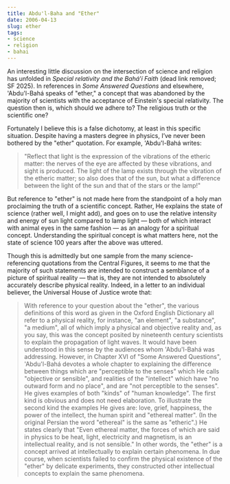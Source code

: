 ```yaml
---
title: Abdu'l-Baha and "Ether"
date: 2006-04-13
slug: ether
tags:
- science
- religion
- bahai
---
```


An interesting little discussion on the intersection of science and religion has
unfolded in _Special relativity and the Bahá’í Faith_ (dead link removed; SF
2025). In references in _Some Answered Questions_ and elsewhere,
'Abdu'l-Bah&aacute; speaks of "ether," a concept that was abandoned by the
majority of scientists with the acceptance of Einstein's special relativity. The
question then is, which should we adhere to? The religious truth or the
scientific one?

Fortunately I believe this is a false dichotomy, at least in this specific
situation. Despite having a masters degree in physics, I’ve never been bothered
by the "ether" quotation. For example, 'Abdu'l-Bah&aacute; writes:

> "Reflect that light is the expression of the vibrations of the etheric matter:
> the nerves of the eye are affected by these vibrations, and sight is produced.
> The light of the lamp exists through the vibration of the etheric matter; so
> also does that of the sun, but what a difference between the light of the sun
> and that of the stars or the lamp!"

<!-- truncate -->

But reference to "ether" is not made here from the standpoint of a holy man
proclaiming the truth of a scientific concept. Rather, He explains the state of
science (rather well, I might add), and goes on to use the relative intensity
and energy of sun light compared to lamp light — both of which interact with
animal eyes in the same fashion — as an analogy for a spiritual concept.
Understanding the spiritual concept is what matters here, not the state of
science 100 years after the above was uttered.

Though this is admittedly but one sample from the many science-referencing
quotations from the Central Figures, it seems to me that the majority of such
statements are intended to construct a semblance of a picture of spiritual
reality — that is, they are not intended to absolutely accurately describe
physical reality. Indeed, in a letter to an individual believer, the Universal
House of Justice wrote that:

> With reference to your question about the "ether", the various definitions of
> this word as given in the Oxford English Dictionary all refer to a physical
> reality, for instance, "an element", "a substance", "a medium", all of which
> imply a physical and objective reality and, as you say, this was the concept
> posited by nineteenth century scientists to explain the propagation of light
> waves. It would have been understood in this sense by the audiences whom
> 'Abdu'l-Bah&aacute; was addressing. However, in Chapter XVI of "Some Answered
> Questions", 'Abdu'l-Bah&aacute; devotes a whole chapter to explaining the
> difference between things which are "perceptible to the senses" which He calls
> "objective or sensible", and realities of the "intellect" which have "no
> outward form and no place", and are "not perceptible to the senses". He gives
> examples of both "kinds" of "human knowledge". The first kind is obvious and
> does not need elaboration. To illustrate the second kind the examples He gives
> are: love, grief, happiness, the power of the intellect, the human spirit and
> "ethereal matter". (In the original Persian the word "ethereal" is the same as
> "etheric".) He states clearly that "Even ethereal matter, the forces of which
> are said in physics to be heat, light, electricity and magnetism, is an
> intellectual reality, and is not sensible." In other words, the "ether" is a
> concept arrived at intellectually to explain certain phenomena. In due course,
> when scientists failed to confirm the physical existence of the "ether" by
> delicate experiments, they constructed other intellectual concepts to explain
> the same phenomena.

